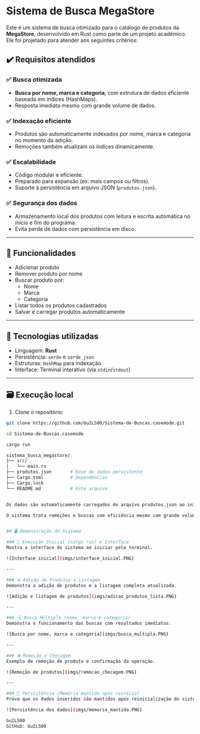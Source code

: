 # Sistema de Busca MegaStore

Este é um sistema de busca otimizado para o catálogo de produtos da **MegaStore**, desenvolvido em Rust como parte de um projeto acadêmico. Ele foi projetado para atender aos seguintes critérios:

## ✔️ Requisitos atendidos

### ✅ Busca otimizada
- **Busca por nome, marca e categoria**, com estrutura de dados eficiente baseada em índices (HashMaps).
- Resposta imediata mesmo com grande volume de dados.

### ✅ Indexação eficiente
- Produtos são automaticamente indexados por nome, marca e categoria no momento da adição.
- Remoções também atualizam os índices dinamicamente.

### ✅ Escalabilidade
- Código modular e eficiente.
- Preparado para expansão (ex: mais campos ou filtros).
- Suporte à persistência em arquivo JSON (`produtos.json`).

### ✅ Segurança dos dados
- Armazenamento local dos produtos com leitura e escrita automática no início e fim do programa.
- Evita perda de dados com persistência em disco.

---

## 🚀 Funcionalidades

- Adicionar produto
- Remover produto por nome
- Buscar produto por:
  - Nome
  - Marca
  - Categoria
- Listar todos os produtos cadastrados
- Salvar e carregar produtos automaticamente

---

## 🧠 Tecnologias utilizadas

- Linguagem: **Rust**
- Persistência: `serde` e `serde_json`
- Estruturas: `HashMap` para indexação
- Interface: Terminal interativo (via `stdin`/`stdout`)

---

## 🗃️ Execução local

1. Clone o repositório:

```bash
git clone https://github.com/GuILS00/Sistema-de-Buscas.casemode.git

cd Sistema-de-Buscas.casemode

cargo run

sistema_busca_megastore/
├── src/
│   └── main.rs
├── produtos.json       # Base de dados persistente
├── Cargo.toml          # Dependências
├── Cargo.lock
└── README.md           # Este arquivo


Os dados são automaticamente carregados do arquivo produtos.json ao iniciar e salvos ao sair.

O sistema trata remoções e buscas com eficiência mesmo com grande volume de produtos.


## 🖥️ Demonstração do Sistema

### 📌 Execução Inicial (cargo run) e Interface
Mostra a interface do sistema ao iniciar pelo terminal.

![Interface inicial](imgs/interface_inicial.PNG)

---

### ➕ Adição de Produtos e Listagem
Demonstra a adição de produtos e a listagem completa atualizada.

![Adição e listagem de produtos](imgs/adicao_produtos_lista.PNG)

---

### 🔍 Busca Múltipla (nome, marca e categoria)
Demonstra o funcionamento das buscas com resultados imediatos.

![Busca por nome, marca e categoria](imgs/busca_multipla.PNG)

---

### ❌ Remoção e Checagem
Exemplo de remoção de produto e confirmação da operação.

![Remoção de produtos](imgs/remocao_checagem.PNG)

---

### 💾 Persistência (Memória mantida após reinício)
Prova que os dados inseridos são mantidos após reinicialização do sistema.

![Persistência dos dados](imgs/memoria_mantida.PNG)

GuILS00
GitHub: GuILS00